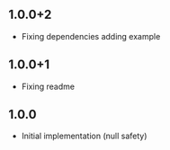 ## 1.0.0+2

- Fixing dependencies adding example

## 1.0.0+1

- Fixing readme

## 1.0.0

- Initial implementation (null safety)